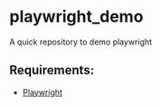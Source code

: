 # playwright_demo
A quick repository to demo playwright


## Requirements:
- [Playwright](https://playwright.dev/docs/intro)